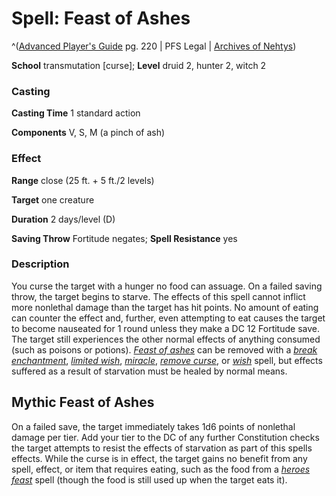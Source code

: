 # Spell: Feast of Ashes

^([Advanced Player's Guide][ss-feast-of-ashes] pg. 220 | PFS Legal | [Archives of Nehtys][sn-feast-of-ashes])

**School** transmutation [curse]; **Level** druid 2, hunter 2, witch 2

### Casting

**Casting Time** 1 standard action

**Components** V, S, M (a pinch of ash)

### Effect

**Range** close (25 ft. + 5 ft./2 levels)

**Target** one creature

**Duration** 2 days/level (D)

**Saving Throw** Fortitude negates; **Spell Resistance** yes

### Description

You curse the target with a hunger no food can assuage. On a failed saving throw, the target begins to starve. The effects of this spell cannot inflict more nonlethal damage than the target has hit points. No amount of eating can counter the effect and, further, even attempting to eat causes the target to become nauseated for 1 round unless they make a DC 12 Fortitude save. The target still experiences the other normal effects of anything consumed (such as poisons or potions). _[Feast of ashes]_ can be removed with a _[break enchantment]_, _[limited wish]_, _[miracle]_, _[remove curse]_, or _[wish]_ spell, but effects suffered as a result of starvation must be healed by normal means.

## Mythic Feast of Ashes

On a failed save, the target immediately takes 1d6 points of nonlethal damage per tier. Add your tier to the DC of any further Constitution checks the target attempts to resist the effects of starvation as part of this spells effects. While the curse is in effect, the target gains no benefit from any spell, effect, or item that requires eating, such as the food from a _[heroes feast]_ spell (though the food is still used up when the target eats it).

[ss-feast-of-ashes]: http://paizo.com/pathfinderRPG/v57
[sn-feast-of-ashes]: http://www.archivesofnethys.com/SpellDisplay.aspx?ItemName=Feast%20of%20Ashes
[Feast of ashes]: http://www.archivesofnethys.com/SpellDisplay.aspx?ItemName=Feast%20of%20Ashes
[wish]: http://www.archivesofnethys.com/SpellDisplay.aspx?ItemName=wish
[miracle]: http://www.archivesofnethys.com/SpellDisplay.aspx?ItemName=miracle
[remove curse]: http://www.archivesofnethys.com/SpellDisplay.aspx?ItemName=remove%20curse
[limited wish]: http://www.archivesofnethys.com/SpellDisplay.aspx?ItemName=limited%20wish
[break enchantment]: http://www.archivesofnethys.com/SpellDisplay.aspx?ItemName=break%20enchantment
[heroes feast]: http://www.archivesofnethys.com/SpellDisplay.aspx?ItemName=heroes%20feast